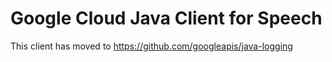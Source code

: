 # Google Cloud Java Client for Speech
 
This client has moved to https://github.com/googleapis/java-logging